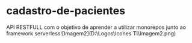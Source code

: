 # cadastro-de-pacientes
API RESTFULL com o objetivo de aprender a utilizar monorepos junto ao framework serverless![Imagem2](D:\Logos\Icones TI\Imagem2.png)

